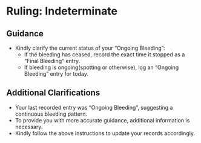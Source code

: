 # Ruling: Indeterminate

## Guidance

- Kindly clarify the current status of your “Ongoing Bleeding”:
  - If the bleeding has ceased, record the exact time it stopped as a “Final Bleeding” entry.
  - If bleeding is ongoing(spotting or otherwise), log an “Ongoing Bleeding” entry for today.

## Additional Clarifications

- Your last recorded entry was “Ongoing Bleeding”, suggesting a continuous bleeding pattern.
- To provide you with more accurate guidance, additional information is necessary.
- Kindly follow the above instructions to update your records accordingly.
